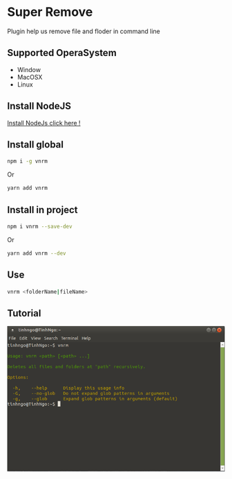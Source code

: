 # Super Remove 

Plugin help us remove file and floder in command line


## Supported OperaSystem
* Window
* MacOSX
* Linux

## Install NodeJS
[Install NodeJs click here !](https://nodejs.org/en/)

## Install global

```bash
npm i -g vnrm
```
Or

```bash
yarn add vnrm
```

## Install in project

```bash
npm i vnrm --save-dev
```
Or

```bash
yarn add vnrm --dev
```

## Use

```bash
vnrm <folderName|fileName>
```

## Tutorial 

![Remove file example](./images/image-vnrm.png)
